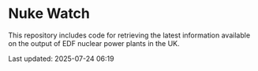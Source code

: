 # Nuke Watch

This repository includes code for retrieving the latest information available on the output of EDF nuclear power plants in the UK.

Last updated: 2025-07-24 06:19